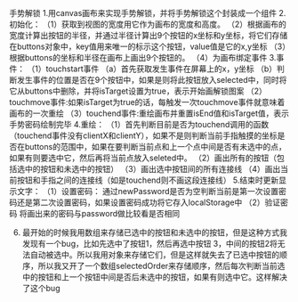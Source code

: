 手势解锁
1.用canvas画布来实现手势解锁，并将手势解锁这个封装成一个组件
2.初始化：
	（1）获取到视图的宽度用它作为画布的宽度和高度。
	（2）根据画布的宽度计算出按钮的半径，并通过半径计算出9个按钮的x坐标和y坐标，将它们存储在buttons对象中，key值用来唯一的标示这个按钮，value值是它的x,y坐标
	（3）根据buttons的坐标和半径在画布上画出9个按钮的。
	（4）为画布绑定事件
3.事件：
	（1）touchstart事件
		（a）首先获取发生事件在屏幕上的x，y坐标
		（b）判断发生事件的位置是否在9个按钮中，如果是则将此按钮放入selected中，同时将它从buttons中删除，并将isTarget设置为true，表示开始画解锁图案
	（2）touchmove事件:如果isTarget为true的话，每触发一次touchmove事件就意味着画布的一次重绘
	（3）touchend事件:重绘画布并重置isEnd值和isTarget值，表示手势密码绘制完毕
4.重绘：
	（1）首先判断目前是否为touchend调用的函数（touchend事件没有clientX和clientY），如果不是则判断当前手指触摸的坐标是否在buttons的范围中，如果在要判断当前点和上一个点中间是否有未选中的点，如果有则要选中它，然后再将当前点放入seleted中。
	（2）画出所有的按钮（包括选中的按钮和未选中的按钮）
	（3）画出选中按钮间的所有连接线
	（4）画出当前按钮和手指之间的连接线（如是touchend则不画这段连接线）
5.结束时更新显示文字：
	（1）设置密码： 通过newPassword是否为空判断当前是第一次设置密码还是第二次设置密码，如果设置密码成功将它存入localStorage中
	（2）验证密码
	将画出来的密码与password做比较看是否相同
	
6. 最开始的时候我用数组来存储已选中的按钮和未选中的按钮，但是这种方式我发现有一个bug，比如先选中了按钮1，然后再选中按钮 3，中间的按钮2将无法自动被选中。所以我用对象来存储它们，但是这样就失去了已选中按钮的顺序，所以我又开了一个数组selectedOrder来存储顺序，然后每次判断当前选中的按钮和上一个按钮中间是否后未选中的按钮，如果有则选中它。这样解决了这个bug
